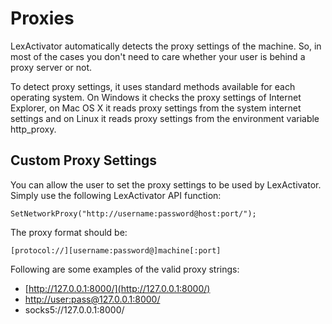 # Proxies

LexActivator automatically detects the proxy settings of the machine. So, in most of the cases you don't need to care whether your user is behind a proxy server or not.

To detect proxy settings, it uses standard methods available for each operating system. On Windows it checks the proxy settings of Internet Explorer, on Mac OS X it reads proxy settings from the system internet settings and on Linux it reads proxy settings from the environment variable http\_proxy.

## Custom Proxy Settings

You can allow the user to set the proxy settings to be used by LexActivator. Simply use the following LexActivator API function:

```text
SetNetworkProxy("http://username:password@host:port/");
```

The proxy format should be:

```text
[protocol://][username:password@]machine[:port]
```

Following are some examples of the valid proxy strings:

* [http://127.0.0.1:8000/](http://127.0.0.1:8000/)
* [http://user:pass@127.0.0.1:8000/](http://user:pass@127.0.0.1:8000/)
* socks5://127.0.0.1:8000/

